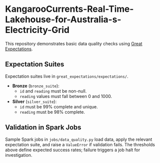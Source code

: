 # KangarooCurrents-Real-Time-Lakehouse-for-Australia-s-Electricity-Grid

This repository demonstrates basic data quality checks using [Great Expectations](https://greatexpectations.io/).

## Expectation Suites

Expectation suites live in `great_expectations/expectations/`.

- **Bronze** (`bronze_suite`):
  - `id` and `reading` must be non-null.
  - `reading` values must fall between 0 and 1000.
- **Silver** (`silver_suite`):
  - `id` must be 99% complete and unique.
  - `reading` must be 98% complete.

## Validation in Spark Jobs

Sample Spark jobs in `jobs/data_quality.py` load data, apply the relevant expectation
suite, and raise a `ValueError` if validation fails. The thresholds above define
expected success rates; failure triggers a job halt for investigation.
